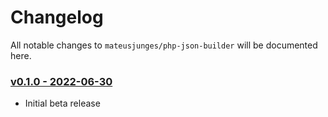 # Changelog

All notable changes to `mateusjunges/php-json-builder` will be documented here.

### [v0.1.0 - 2022-06-30](https://github.com/mateusjunges/laravel-kafka/compare/main...v0.1.0)
- Initial beta release